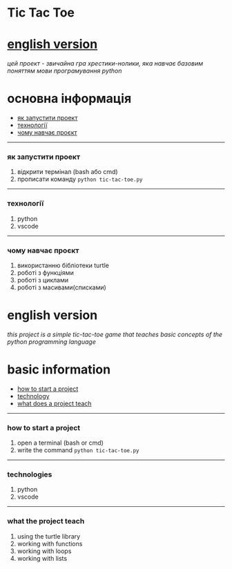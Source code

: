 # Tic Tac Toe

# [english version](#english-version)

_цей проект - звичайна гра хрестики-нолики, яка навчає базовим поняттям мови програмування python_

# основна інформація
- [як запустити проект](#як-запустити-проект)
- [технології](#технології)
- [чому навчає проєкт](#чому-навчає-проєкт)

___
### як запустити проект
1. відкрити термінал (bash або cmd)
2. прописати команду ```python tic-tac-toe.py```

___
### технології
1. python
2. vscode

___
### чому навчає проєкт
1. використанню бібліотеки turtle
2. роботі з функціями
3. роботі з циклами
4. роботі з масивами(списками)

# english version

_this project is a simple tic-tac-toe game that teaches basic concepts of the python programming language_

# basic information
- [how to start a project](#how-to-start-a-project)
- [technology](#technology)
- [what does a project teach](#what-the-project-teach)

___
### how to start a project
1. open a terminal (bash or cmd)
2. write the command ```python tic-tac-toe.py```

___
### technologies
1. python
2. vscode

___
### what the project teach
1. using the turtle library
2. working with functions
3. working with loops
4. working with lists